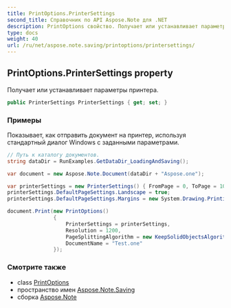 ```yaml
---
title: PrintOptions.PrinterSettings
second_title: Справочник по API Aspose.Note для .NET
description: PrintOptions свойство. Получает или устанавливает параметры принтера.
type: docs
weight: 40
url: /ru/net/aspose.note.saving/printoptions/printersettings/
---
```

## PrintOptions.PrinterSettings property

Получает или устанавливает параметры принтера.

```csharp
public PrinterSettings PrinterSettings { get; set; }
```

### Примеры

Показывает, как отправить документ на принтер, используя стандартный диалог Windows с заданными параметрами.

```csharp
// Путь к каталогу документов.
string dataDir = RunExamples.GetDataDir_LoadingAndSaving();

var document = new Aspose.Note.Document(dataDir + "Aspose.one");

var printerSettings = new PrinterSettings() { FromPage = 0, ToPage = 10 };
printerSettings.DefaultPageSettings.Landscape = true;
printerSettings.DefaultPageSettings.Margins = new System.Drawing.Printing.Margins(50, 50, 150, 50);

document.Print(new PrintOptions()
               {
                   PrinterSettings = printerSettings,
                   Resolution = 1200,
                   PageSplittingAlgorithm = new KeepSolidObjectsAlgorithm(),
                   DocumentName = "Test.one"
               });
```

### Смотрите также

* class [PrintOptions](../)
* пространство имен [Aspose.Note.Saving](../../printoptions/)
* сборка [Aspose.Note](../../../)


